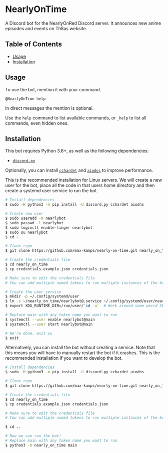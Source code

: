 # NearlyOnTime

A Discord bot for the NearlyOnRed Discord server.
It announces new anime episodes and events on Th8as website.

## Table of Contents
- [Usage](#usage)
- [Installation](#installation)

## Usage
To use the bot, mention it with your command.

```@NearlyOnTime help```

In direct messages the mention is optional.

Use the `help` command to list available commands, or `_help` to list all commands, even hidden ones.

## Installation
This bot requires Python 3.6+, as well as the following dependencies:
* [`discord.py`](https://pypi.org/project/discord.py/)

Optionally, you can install [`cchardet`](https://pypi.org/project/cchardet/) and [`aiodns`](https://pypi.org/project/aiodns/) to improve performance.

This is the recommended installation for Linux servers.
We will create a new user for the bot, place all the code in that users home directory and then create a systemd user service to run the bot.
```sh
# Install dependencies
$ sudo -H python3 -m pip install -U discord.py cchardet aiodns

# Create new user
$ sudo useradd -m nearlybot
$ sudo passwd -l nearlybot
$ sudo loginctl enable-linger nearlybot
$ sudo su nearlybot
$ cd ~

# Clone repo
$ git clone https://github.com/max-kamps/nearly-on-time.git nearly_on_time

# Create the credentials file
$ cd nearly_on_time
$ cp credentials.example.json credentials.json

# Make sure to edit the credentials file
# You can add multiple named tokens to run multiple instances of the bot if you want to

# Create the user service
$ mkdir -p ~/.config/systemd/user
$ ln -s ~/nearly_on_time/nearlybot@.service ~/.config/systemd/user/nearlybot@.service
$ export XDG_RUNTIME_DIR=/run/user/`id -u`  # Work around some weird XDG issues

# Replace main with any token name you want to run
$ systemctl --user enable nearlybot@main
$ systemctl --user start nearlybot@main

# We're done, exit su
$ exit
```

Alternatively, you can install the bot without creating a service.
Note that this means you will have to manually restart the bot if it crashes.
This is the recommended installation if you want to develop the bot.
```sh
# Install dependencies
$ sudo -H python3 -m pip install -U discord.py cchardet aiodns

# Clone repo
$ git clone https://github.com/max-kamps/nearly-on-time.git nearly_on_time

# Create the credentials file
$ cd nearly_on_time
$ cp credentials.example.json credentials.json

# Make sure to edit the credentials file
# You can add multiple named tokens to run multiple instances of the bot if you want to

$ cd ..

# Now we can run the bot!
# Replace main with any token name you want to run
$ python3 -m nearly_on_time main
```
